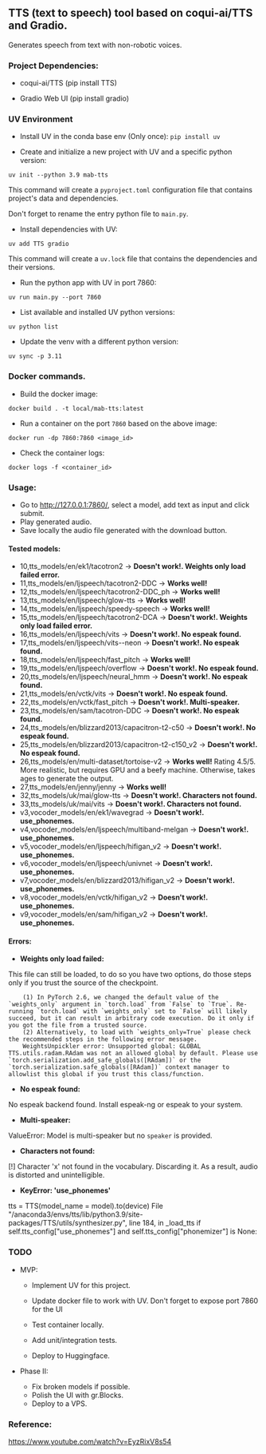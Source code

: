## TTS (text to speech) tool based on coqui-ai/TTS and Gradio.
Generates speech from text with non-robotic voices. 

### Project Dependencies:
* coqui-ai/TTS
  (pip install TTS)

* Gradio Web UI
  (pip install gradio)

### UV Environment
* Install UV in the conda base env (Only once): `pip install uv`


* Create and initialize a new project with UV and a specific python version: 

`uv init --python 3.9 mab-tts` 

This command will create a `pyproject.toml` configuration file that contains project's data and dependencies.

Don't forget to rename the entry python file to `main.py`.

* Install dependencies with UV:

`uv add TTS gradio`

This command will create a `uv.lock` file that contains the dependencies and their versions.

* Run the python app with UV in port 7860:

`uv run main.py --port 7860`

* List available and installed UV python versions:

`uv python list`

* Update the venv with a different python version:

`uv sync -p 3.11`

### Docker commands.

* Build the docker image: 

```docker build . -t local/mab-tts:latest```
  
* Run a container on the port `7860` based on the above image: 

```docker run -dp 7860:7860 <image_id>```

* Check the container logs:

```docker logs -f <container_id> ```

### Usage:
* Go to http://127.0.0.1:7860/, select a model, add text as input and click submit.
* Play generated audio. 
* Save locally the audio file generated with the download button.

#### Tested models:
* 10,tts_models/en/ek1/tacotron2  -> <b>Doesn't work!.  Weights only load failed error.</b>
* 11,tts_models/en/ljspeech/tacotron2-DDC -> <b>Works well!</b>
* 12,tts_models/en/ljspeech/tacotron2-DDC_ph -> <b>Works well!</b>
* 13,tts_models/en/ljspeech/glow-tts -> <b>Works well!</b>
* 14,tts_models/en/ljspeech/speedy-speech -> <b>Works well!</b>
* 15,tts_models/en/ljspeech/tacotron2-DCA  -> <b>Doesn't work!.  Weights only load failed error.</b>
* 16,tts_models/en/ljspeech/vits -> <b>Doesn't work!.  No espeak found.</b>
* 17,tts_models/en/ljspeech/vits--neon -> <b>Doesn't work!.  No espeak found.</b>
* 18,tts_models/en/ljspeech/fast_pitch -> <b>Works well!</b>
* 19,tts_models/en/ljspeech/overflow -> <b>Doesn't work!.  No espeak found.</b>
* 20,tts_models/en/ljspeech/neural_hmm -> <b>Doesn't work!.  No espeak found.</b>
* 21,tts_models/en/vctk/vits -> <b>Doesn't work!.  No espeak found.</b>
* 22,tts_models/en/vctk/fast_pitch -> <b>Doesn't work!. Multi-speaker.</b>
* 23,tts_models/en/sam/tacotron-DDC -> <b>Doesn't work!.  No espeak found.</b>
* 24,tts_models/en/blizzard2013/capacitron-t2-c50 -> <b>Doesn't work!.  No espeak found.</b>
* 25,tts_models/en/blizzard2013/capacitron-t2-c150_v2 -> <b>Doesn't work!.  No espeak found.</b>
* 26,tts_models/en/multi-dataset/tortoise-v2 -> <b>Works well!</b> Rating 4.5/5. 
More realistic, but requires GPU and a beefy machine. Otherwise, takes ages to generate the output.
* 27,tts_models/en/jenny/jenny  -> <b>Works well!</b>
* 32,tts_models/uk/mai/glow-tts -> <b>Doesn't work!.  Characters not found.</b>
* 33,tts_models/uk/mai/vits -> <b>Doesn't work!.  Characters not found.</b>
* v3,vocoder_models/en/ek1/wavegrad -> <b>Doesn't work!. use_phonemes.</b> 
* v4,vocoder_models/en/ljspeech/multiband-melgan -> <b>Doesn't work!. use_phonemes.</b> 
* v5,vocoder_models/en/ljspeech/hifigan_v2 -> <b>Doesn't work!. use_phonemes.</b> 
* v6,vocoder_models/en/ljspeech/univnet -> <b>Doesn't work!. use_phonemes.</b> 
* v7,vocoder_models/en/blizzard2013/hifigan_v2 -> <b>Doesn't work!. use_phonemes.</b> 
* v8,vocoder_models/en/vctk/hifigan_v2 -> <b>Doesn't work!. use_phonemes.</b> 
* v9,vocoder_models/en/sam/hifigan_v2 -> <b>Doesn't work!. use_phonemes.</b> 

#### Errors:
* <b>Weights only load failed:</b>

This file can still be loaded, to do so you have two options, do those steps only if you trust the source of the checkpoint. 

        (1) In PyTorch 2.6, we changed the default value of the `weights_only` argument in `torch.load` from `False` to `True`. Re-running `torch.load` with `weights_only` set to `False` will likely succeed, but it can result in arbitrary code execution. Do it only if you got the file from a trusted source.
        (2) Alternatively, to load with `weights_only=True` please check the recommended steps in the following error message.
        WeightsUnpickler error: Unsupported global: GLOBAL TTS.utils.radam.RAdam was not an allowed global by default. Please use `torch.serialization.add_safe_globals([RAdam])` or the `torch.serialization.safe_globals([RAdam])` context manager to allowlist this global if you trust this class/function.


* <b>No espeak found:</b>

No espeak backend found. Install espeak-ng or espeak to your system.


* <b>Multi-speaker:</b>

ValueError: Model is multi-speaker but no `speaker` is provided.


* <b>Characters not found:</b>

[!] Character 'x' not found in the vocabulary. Discarding it.
As a result, audio is distorted and unintelligible.


* <b>KeyError: 'use_phonemes'</b>

tts = TTS(model_name = model).to(device)
 File "/anaconda3/envs/tts/lib/python3.9/site-packages/TTS/utils/synthesizer.py", line 184, in _load_tts
    if self.tts_config["use_phonemes"] and self.tts_config["phonemizer"] is None:

### TODO
* MVP:
  * Implement UV for this project. 
  * Update docker file to work with UV. Don't forget to expose port 7860 for the UI
  * Test container locally.
  * Add unit/integration tests.
  
  * Deploy to Huggingface.


* Phase II:
  * Fix broken models if possible. 
  * Polish the UI with gr.Blocks. 
  * Deploy to a VPS.

### Reference:
https://www.youtube.com/watch?v=EyzRixV8s54